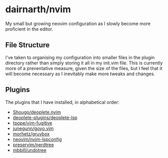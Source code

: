 # dairnarth/nvim

My small but growing neovim configuration as I slowly become more proficient in the editor.

## File Structure

I've taken to organising my configuration into smaller files in the plugin directory rather than simply storing it all in my init.vim file.
This is currently more of a preventative measure, given the size of the files, but I feel that it will become necessary as I inevitably make more tweaks and changes.

## Plugins

The plugins that I have installed, in alphabetical order:
- [Shougo/deoplete.nvim](https://github.com/Shougo/deoplete.nvim)
- [deoplete-plugins/deoplete-lsp](https://github.com/deoplete-plugins/deoplete-lsp)
- [tpope/vim-fugitive](https://github.com/tpope/vim-fugitive)
- [junegunn/goyo.vim](https://github.com/junegunn/goyo.vim)
- [morhetz/gruvbox](https://github.com/morhetz/gruvbox)
- [neovim/nvim-lspconfig](https://github.com/neovim/nvim-lspconfig)
- [preservim/nerdtree](https://github.com/preservim/nerdtree)
- [mbbill/undotree](https://github.com/mbbill/undotree)
